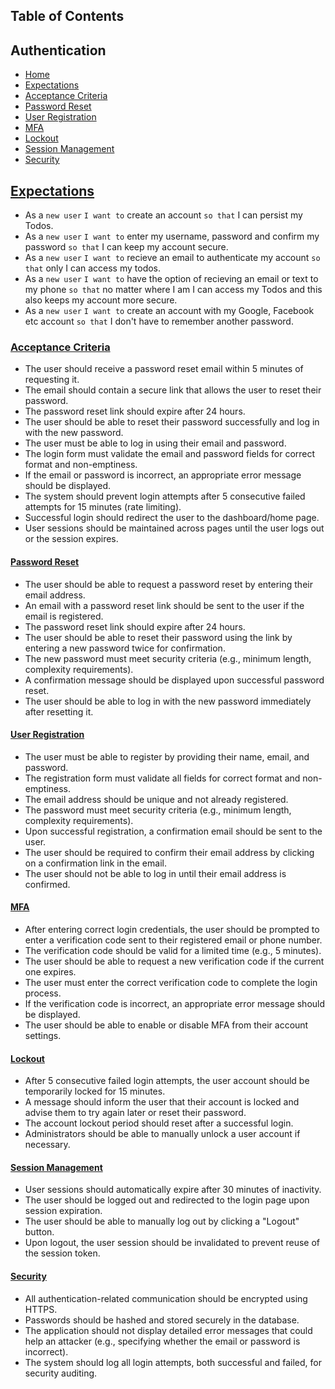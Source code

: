 ## Table of Contents

## Authentication
- [Home](../../README.md)
- [Expectations](#expectations)
- [Acceptance Criteria](#acceptance-criteria)
- [Password Reset](#password-reset)
- [User Registration](#user-registration)
- [MFA](#mfa)
- [Lockout](#lockout)
- [Session Management](#session-management)
- [Security](#security)


## [Expectations](#table-of-contents)
- As a `new user` `I want to` create an account `so that` I can persist my Todos.
- As a `new user` `I want to` enter my username, password and confirm my password `so that` I can keep my account secure.
- As a `new user` `I want to` recieve an email to authenticate my account `so that` only I can access my todos.
- As a `new user` `I want to` have the option of recieving an email or text to my phone `so that` no matter where I am I can access my Todos and this also keeps my account more secure. 
- As a `new user` `I want to` create an account with my Google, Facebook etc account `so that` I don't have to remember another password. 

### [Acceptance Criteria](#table-of-contents)
- The user should receive a password reset email within 5 minutes of requesting it.
- The email should contain a secure link that allows the user to reset their password.
- The password reset link should expire after 24 hours.
- The user should be able to reset their password successfully and log in with the new password.
- The user must be able to log in using their email and password.
- The login form must validate the email and password fields for correct format and non-emptiness.
- If the email or password is incorrect, an appropriate error message should be displayed.
- The system should prevent login attempts after 5 consecutive failed attempts for 15 minutes (rate limiting).
- Successful login should redirect the user to the dashboard/home page.
- User sessions should be maintained across pages until the user logs out or the session expires.

#### [Password Reset](#table-of-contents)
- The user should be able to request a password reset by entering their email address.
- An email with a password reset link should be sent to the user if the email is registered.
- The password reset link should expire after 24 hours.
- The user should be able to reset their password using the link by entering a new password twice for confirmation.
- The new password must meet security criteria (e.g., minimum length, complexity requirements).
- A confirmation message should be displayed upon successful password reset.
- The user should be able to log in with the new password immediately after resetting it.

#### [User Registration](#table-of-contents)
- The user must be able to register by providing their name, email, and password.
- The registration form must validate all fields for correct format and non-emptiness.
- The email address should be unique and not already registered.
- The password must meet security criteria (e.g., minimum length, complexity requirements).
- Upon successful registration, a confirmation email should be sent to the user.
- The user should be required to confirm their email address by clicking on a confirmation link in the email.
- The user should not be able to log in until their email address is confirmed.

#### [MFA](#table-of-contents)
- After entering correct login credentials, the user should be prompted to enter a verification code sent to their registered email or phone number.
- The verification code should be valid for a limited time (e.g., 5 minutes).
- The user should be able to request a new verification code if the current one expires.
- The user must enter the correct verification code to complete the login process.
- If the verification code is incorrect, an appropriate error message should be displayed.
- The user should be able to enable or disable MFA from their account settings.

#### [Lockout](#table-of-contents)
- After 5 consecutive failed login attempts, the user account should be temporarily locked for 15 minutes.
- A message should inform the user that their account is locked and advise them to try again later or reset their password.
- The account lockout period should reset after a successful login.
- Administrators should be able to manually unlock a user account if necessary.

#### [Session Management](#table-of-contents)
- User sessions should automatically expire after 30 minutes of inactivity.
- The user should be logged out and redirected to the login page upon session expiration.
- The user should be able to manually log out by clicking a "Logout" button.
- Upon logout, the user session should be invalidated to prevent reuse of the session token.

#### [Security](#table-of-contents)
- All authentication-related communication should be encrypted using HTTPS.
- Passwords should be hashed and stored securely in the database.
- The application should not display detailed error messages that could help an attacker (e.g., specifying whether the email or password is incorrect).
- The system should log all login attempts, both successful and failed, for security auditing.